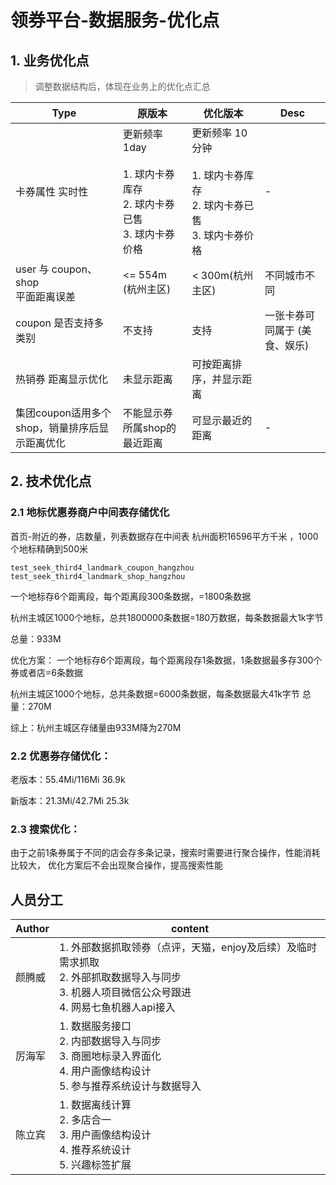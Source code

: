# 领券平台-数据服务-优化点


## 1. 业务优化点 

> 调整数据结构后，体现在业务上的优化点汇总

Type | 原版本 | 优化版本 | Desc
------- | ------- | -------  | -------
卡券属性 实时性 | 更新频率 1day <br><br> 1. 球内卡券库存 <br> 2. 球内卡券已售 <br> 3. 球内卡券价格 | 更新频率 10分钟 <br><br> 1. 球内卡券库存 <br> 2. 球内卡券已售 <br> 3. 球内卡券价格 | -
user 与 coupon、shop <br> 平面距离误差 | <= 554m (杭州主区) | < 300m(杭州主区) | 不同城市不同
coupon 是否支持多类别 | 不支持 | 支持 | 一张卡券可同属于 (美食、娱乐)
热销券 距离显示优化 | 未显示距离 | 可按距离排序，并显示距离
集团coupon适用多个shop，销量排序后显示距离优化| 不能显示券所属shop的最近距离 | 可显示最近的距离 | -

## 2. 技术优化点

### 2.1 地标优惠券商户中间表存储优化

首页-附近的券，店数量，列表数据存在中间表
杭州面积16596平方千米 ，1000个地标精确到500米

```
test_seek_third4_landmark_coupon_hangzhou
test_seek_third4_landmark_shop_hangzhou
```

一个地标存6个距离段，每个距离段300条数据，=1800条数据

杭州主城区1000个地标，总共1800000条数据=180万数据，每条数据最大1k字节

总量：933M

优化方案：
一个地标存6个距离段，每个距离段存1条数据，1条数据最多存300个券或者店=6条数据

杭州主城区1000个地标，总共条数据=6000条数据，每条数据最大41k字节
总量：270M

综上：杭州主城区存储量由933M降为270M

### 2.2 优惠券存储优化：

老版本：55.4Mi/116Mi    36.9k

新版本：21.3Mi/42.7Mi   25.3k

### 2.3 搜索优化：

由于之前1条券属于不同的店会存多条记录，搜索时需要进行聚合操作，性能消耗比较大，
优化方案后不会出现聚合操作，提高搜索性能


## 人员分工

Author | content 
------- | -------
颜腾威 | 1. 外部数据抓取领券（点评，天猫，enjoy及后续）及临时需求抓取 <br> 2. 外部抓取数据导入与同步 <br> 3. 机器人项目微信公众号跟进 <br> 4. 网易七鱼机器人api接入
厉海军 | 1. 数据服务接口 <br> 2. 内部数据导入与同步  <br> 3. 商圈地标录入界面化<br> 4. 用户画像结构设计 <br> 5. 参与推荐系统设计与数据导入 | 
陈立宾 | 1. 数据离线计算 <br> 2. 多店合一 <br> 3. 用户画像结构设计 <br> 4. 推荐系统设计 <br> 5. 兴趣标签扩展 | 


